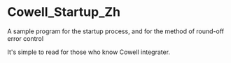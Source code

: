 # Cowell_Startup_Zh
A sample program for the startup process, and for the method of round-off error control

It's simple to read for those who know Cowell integrater.
